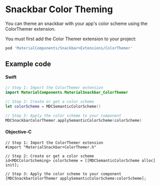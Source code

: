<!--docs:
title: "Color Theming"
layout: detail
section: components
excerpt: "How to theme Snackbar using the Material Design color system."
iconId: toast
path: /catalog/snackbars/color-theming/
-->

# Snackbar Color Theming

You can theme an snackbar with your app's color scheme using the ColorThemer extension.

You must first add the Color Themer extension to your project:

```bash
pod 'MaterialComponents/Snackbar+Extensions/ColorThemer'
```

## Example code

<!--<div class="material-code-render" markdown="1">-->
#### Swift
```swift
// Step 1: Import the ColorThemer extension
import MaterialComponents.MaterialSnackbar_ColorThemer

// Step 2: Create or get a color scheme
let colorScheme = MDCSemanticColorScheme()

// Step 3: Apply the color scheme to your component
MDCSnackbarColorThemer.applySemanticColorScheme(colorScheme)
```

#### Objective-C

```objc
// Step 1: Import the ColorThemer extension
#import "MaterialSnackbar+ColorThemer.h"

// Step 2: Create or get a color scheme
id<MDCColorScheming> colorScheme = [[MDCSemanticColorScheme alloc] init];

// Step 3: Apply the color scheme to your component
[MDCSnackbarColorThemer applySemanticColorScheme:colorScheme];
```
<!--</div>-->
